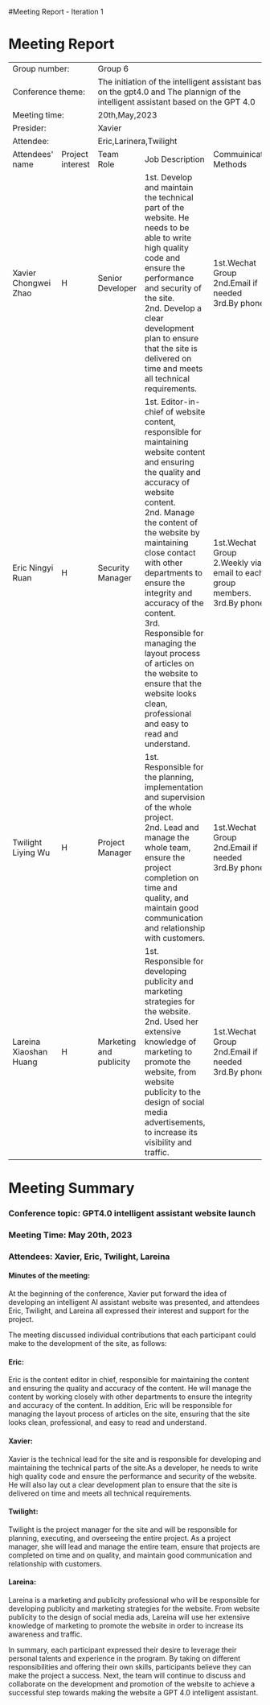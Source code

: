 ﻿#Meeting Report - Iteration 1
<h1>Meeting Report</h1>
<table>
<tr>
<td colspan="2">Group number:</td><td colspan="3">Group 6</td>
</tr>
<tr>
<td colspan="2">Conference theme:</td><td colspan="3">The initiation of the intelligent assistant based on the gpt4.0 and The plannign of the intelligent assistant based on the GPT 4.0</td>
</tr>
<tr>
<td colspan="2">Meeting time:</td><td colspan="3">20th,May,2023</td>
</tr>
<tr>
<td colspan="2">Presider:</td><td colspan="3">Xavier</td>
</tr>
<tr>
<td colspan="2">Attendee:</td><td colspan="3">Eric,Larinera,Twilight</td>
</tr>
<tr>
<td>Attendees' name</td><td>Project interest</td><td>Team Role</td><td>Job Description</td><td>Commuinication Methods</td>
</tr>
<td>Xavier Chongwei Zhao</td><td>H</td><td>Senior Developer</td><td>1st. Develop and maintain the technical part of the website. He needs to be able to write high quality code and ensure the performance and security of the site.<br>2nd. Develop a clear development plan to ensure that the site is delivered on time and meets all technical requirements.</td><td>1st.Wechat Group<br>2nd.Email if needed<br>3rd.By phone</td>
</tr>
<tr>
<td>Eric Ningyi Ruan</td><td>H</td><td>Security Manager</td><td>1st. Editor-in-chief of website content, responsible for maintaining website content and ensuring the quality and accuracy of website content.<br> 2nd. Manage the content of the website by maintaining close contact with other departments to ensure the integrity and accuracy of the content.<br>3rd. Responsible for managing the layout process of articles on the website to ensure that the website looks clean, professional and easy to read and understand.</td><td>1st.Wechat Group<br>2.Weekly via an email to each group members.<br>3rd.By phone</td>
</tr>
<tr>
<td>Twilight Liying Wu</td><td>H</td><td>Project Manager</td><td>1st. Responsible for the planning, implementation and supervision of the whole project.<br> 2nd. Lead and manage the whole team, ensure the project completion on time and quality, and maintain good communication and relationship with customers.</td><td>1st.Wechat Group<br>2nd.Email if needed<br>3rd.By phone</td>
</tr>
<tr>
<td>Lareina Xiaoshan Huang</td><td>H</td><td>Marketing and publicity</td><td>1st. Responsible for developing publicity and marketing strategies for the website.<br> 2nd. Used her extensive knowledge of marketing to promote the website, from website publicity to the design of social media advertisements, to increase its visibility and traffic.</td><td>1st.Wechat Group<br>2nd.Email if needed<br>3rd.By phone</td>
</tr>
</table>
<h1>Meeting Summary</h1>
<h3>Conference topic: GPT4.0 intelligent assistant website launch</h3>
<h3>Meeting Time: May 20th, 2023</h3>
<h3>Attendees: Xavier, Eric, Twilight, Lareina</h3>
<h4>Minutes of the meeting:</h4>
<p>At the beginning of the conference, Xavier put forward the idea of developing an intelligent AI assistant website was presented, and attendees Eric, Twilight, and Lareina all expressed their interest and support for the project.</p>
<p>The meeting discussed individual contributions that each participant could make to the development of the site, as follows:</p>
<h4>Eric:</h4>
<p>Eric is the content editor in chief, responsible for maintaining the content and ensuring the quality and accuracy of the content. He will manage the content by working closely with other departments to ensure the integrity and accuracy of the content. In addition, Eric will be responsible for managing the layout process of articles on the site, ensuring that the site looks clean, professional, and easy to read and understand.</p>
<h4>Xavier:</h4>
<p>Xavier is the technical lead for the site and is responsible for developing and maintaining the technical parts of the site.As a developer, he needs to write high quality code and ensure the performance and security of the website. He will also lay out a clear development plan to ensure that the site is delivered on time and meets all technical requirements.</p>
<h4>Twilight:</h4>
<p>Twilight is the project manager for the site and will be responsible for planning, executing, and overseeing the entire project. As a project manager, she will lead and manage the entire team, ensure that projects are completed on time and on quality, and maintain good communication and relationship with customers.</p>
<h4>Lareina:</h4>
<p>Lareina is a marketing and publicity professional who will be responsible for developing publicity and marketing strategies for the website. From website publicity to the design of social media ads, Lareina will use her extensive knowledge of marketing to promote the website in order to increase its awareness and traffic.</p>
<p>In summary, each participant expressed their desire to leverage their personal talents and experience in the program. By taking on different responsibilities and offering their own skills, participants believe they can make the project a success. Next, the team will continue to discuss and collaborate on the development and promotion of the website to achieve a successful step towards making the website a GPT 4.0 intelligent assistant.</p>